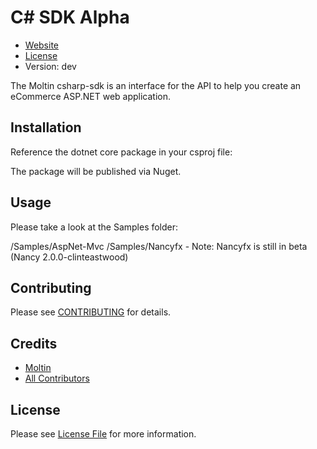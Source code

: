 # C# SDK Alpha

* [Website](https://www.moltin.com)
* [License](https://github.com/moltin/csharp-sdk/master/LICENSE)
* Version: dev

The Moltin csharp-sdk is an interface for the API to help you create an eCommerce ASP.NET web application.

## Installation
Reference the dotnet core package in your csproj file:

<PackageReference Include="Moltin" Version="*"/>

The package will be published via Nuget.

## Usage

Please take a look at the Samples folder:

/Samples/AspNet-Mvc
/Samples/Nancyfx - Note: Nancyfx is still in beta (Nancy 2.0.0-clinteastwood)

## Contributing

Please see [CONTRIBUTING](https://github.com/moltin/csharp-sdk/blob/master/CONTRIBUTING.md) for details.


## Credits

- [Moltin](https://github.com/moltin)
- [All Contributors](https://github.com/moltin/csharp-sdk/contributors)


## License

Please see [License File](https://github.com/moltin/csharp-sdk/blob/master/LICENSE) for more information.

